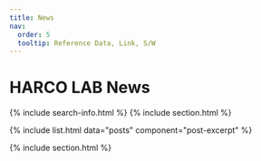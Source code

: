 ```yaml
---
title: News
nav:
  order: 5
  tooltip: Reference Data, Link, S/W
---
```


# <i class="fas fa-tools"></i> HARCO LAB News
{% include search-info.html %}
{% include section.html %}


{%
  include list.html
  data="posts"
  component="post-excerpt" 
%}

{% include section.html %}



<!-- ## News Name

Example List
{% include list.html component="card" data="tools" filters="group: previous" %}

{% include section.html %}

## Site or Datas

{% include list.html component="card" data="tools" filters="group: others" %} -->
